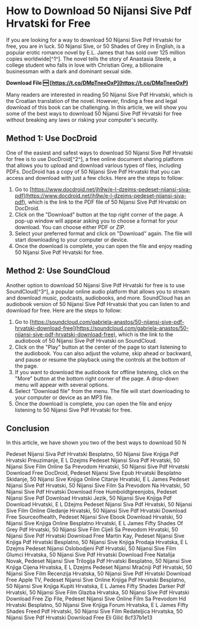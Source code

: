 
 
# How to Download 50 Nijansi Sive Pdf Hrvatski for Free
 
If you are looking for a way to download 50 Nijansi Sive Pdf Hrvatski for free, you are in luck. 50 Nijansi Sive, or 50 Shades of Grey in English, is a popular erotic romance novel by E.L. James that has sold over 125 million copies worldwide[^1^]. The novel tells the story of Anastasia Steele, a college student who falls in love with Christian Grey, a billionaire businessman with a dark and dominant sexual side.
 
**Download File 🆓 [https://t.co/DMpTneeOxP](https://t.co/DMpTneeOxP)**


 
Many readers are interested in reading 50 Nijansi Sive Pdf Hrvatski, which is the Croatian translation of the novel. However, finding a free and legal download of this book can be challenging. In this article, we will show you some of the best ways to download 50 Nijansi Sive Pdf Hrvatski for free without breaking any laws or risking your computer's security.
 
## Method 1: Use DocDroid
 
One of the easiest and safest ways to download 50 Nijansi Sive Pdf Hrvatski for free is to use DocDroid[^2^], a free online document sharing platform that allows you to upload and download various types of files, including PDFs. DocDroid has a copy of 50 Nijansi Sive Pdf Hrvatski that you can access and download with just a few clicks. Here are the steps to follow:
 
1. Go to [https://www.docdroid.net/jh9w/e-l-dzejms-pedeset-nijansi-siva-pdf](https://www.docdroid.net/jh9w/e-l-dzejms-pedeset-nijansi-siva-pdf), which is the link to the PDF file of 50 Nijansi Sive Pdf Hrvatski on DocDroid.
2. Click on the "Download" button at the top right corner of the page. A pop-up window will appear asking you to choose a format for your download. You can choose either PDF or ZIP.
3. Select your preferred format and click on "Download" again. The file will start downloading to your computer or device.
4. Once the download is complete, you can open the file and enjoy reading 50 Nijansi Sive Pdf Hrvatski for free.

## Method 2: Use SoundCloud
 
Another option to download 50 Nijansi Sive Pdf Hrvatski for free is to use SoundCloud[^3^], a popular online audio platform that allows you to stream and download music, podcasts, audiobooks, and more. SoundCloud has an audiobook version of 50 Nijansi Sive Pdf Hrvatski that you can listen to and download for free. Here are the steps to follow:

1. Go to [https://soundcloud.com/gabriela-anastos/50-nijansi-sive-pdf-hrvatski-download-free](https://soundcloud.com/gabriela-anastos/50-nijansi-sive-pdf-hrvatski-download-free), which is the link to the audiobook of 50 Nijansi Sive Pdf Hrvatski on SoundCloud.
2. Click on the "Play" button at the center of the page to start listening to the audiobook. You can also adjust the volume, skip ahead or backward, and pause or resume the playback using the controls at the bottom of the page.
3. If you want to download the audiobook for offline listening, click on the "More" button at the bottom right corner of the page. A drop-down menu will appear with several options.
4. Select "Download file" from the menu. The file will start downloading to your computer or device as an MP3 file.
5. Once the download is complete, you can open the file and enjoy listening to 50 Nijansi Sive Pdf Hrvatski for free.

## Conclusion
 
In this article, we have shown you two of the best ways to download 50 N
 
Pedeset Nijansi Siva Pdf Hrvatski Besplatno,  50 Nijansi Sive Knjiga Pdf Hrvatski Preuzimanje,  E L Dzejms Pedeset Nijansi Siva Pdf Hrvatski,  50 Nijansi Sive Film Online Sa Prevodom Hrvatski,  50 Nijansi Sive Pdf Hrvatski Download Free DocDroid,  Pedeset Nijansi Sive Epub Hrvatski Besplatno Skidanje,  50 Nijansi Sive Knjiga Online Citanje Hrvatski,  E L James Pedeset Nijansi Sive Pdf Hrvatski,  50 Nijansi Sive Film Sa Prevodom Na Hrvatski,  50 Nijansi Sive Pdf Hrvatski Download Free Humboldtgreenjobs,  Pedeset Nijansi Sive Pdf Download Hrvatski Jezik,  50 Nijansi Sive Knjiga Pdf Download Hrvatski,  E L Džejms Pedeset Nijansi Siva Pdf Hrvatski,  50 Nijansi Sive Film Online Gledanje Hrvatski,  50 Nijansi Sive Pdf Hrvatski Download Free Sourceofhealth,  Pedeset Nijansi Sive Ebook Download Hrvatski,  50 Nijansi Sive Knjiga Online Besplatno Hrvatski,  E L James Fifty Shades Of Grey Pdf Hrvatski,  50 Nijansi Sive Film Cijeli Sa Prevodom Hrvatski,  50 Nijansi Sive Pdf Hrvatski Download Free Martin Kay,  Pedeset Nijansi Sive Knjiga Pdf Hrvatski Besplatno,  50 Nijansi Sive Knjiga Prodaja Hrvatska,  E L Dzejms Pedeset Nijansi Oslobodjeni Pdf Hrvatski,  50 Nijansi Sive Film Glumci Hrvatska,  50 Nijansi Sive Pdf Hrvatski Download Free Natalija Novak,  Pedeset Nijansi Sive Trilogija Pdf Hrvatski Besplatno,  50 Nijansi Sive Knjiga Cijena Hrvatska,  E L Dzejms Pedeset Nijansi Mračniji Pdf Hrvatski,  50 Nijansi Sive Film Recenzija Hrvatska,  50 Nijansi Sive Pdf Hrvatski Download Free Apple TV,  Pedeset Nijansi Sive Online Knjiga Pdf Hrvatski Besplatno,  50 Nijansi Sive Knjiga Kupiti Hrvatska,  E L James Fifty Shades Darker Pdf Hrvatski,  50 Nijansi Sive Film Glazba Hrvatska,  50 Nijansi Sive Pdf Hrvatski Download Free Zip File,  Pedeset Nijansi Sive Online Film Sa Prevodom Hd Hrvatski Besplatno,  50 Nijansi Sive Knjiga Forum Hrvatska,  E L James Fifty Shades Freed Pdf Hrvatski,  50 Nijansi Sive Film Redateljica Hrvatska,  50 Nijansi Sive Pdf Hrvatski Download Free Eli Gilić
 8cf37b1e13
 

